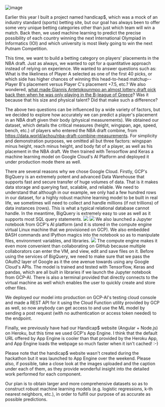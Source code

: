 ![image](https://user-images.githubusercontent.com/51895713/130388864-7d9bac03-284d-4df8-9074-5e0dc5962af3.png)

Earlier this year I built a project named handicap$, which was a mock of an industry standard (sports) betting site, but our goal has always been to offer some very unique betting categories other than just which team will win a match. Back then, we used machine learning to predict the precise possibility of each country winning the next International Olympiad in Informatics (IOI) and which university is most likely going to win the next Putnam Competition.

This time, we want to build a betting category on players' placements in the NBA draft. Just as always, we wanted to opt for a quantitative approach instead of relying on experience. We wanted to answer questions such as: What is the likeliness of Player A selected as one of the first 40 picks, or which side has higher chances of winning this head-to-head matchup--Player B's placement versus Player C's placement +7.5, etc.? We also wondered, [what made Giannis Antetokounmpo an almost lottery draft pick back then when he was only playing in the B-league of Greece](http://www.draftexpress.com/gallery/GiannisAntetokounmpo/1392220947.jpg)? 
Was it because that his size and physical talent? Did that make such a difference? 

The above two questions can be influenced by a wide variety of factors, but we decided to explore how accurately we can predict a player's placement in an NBA draft given their body (physical measurements). We obtained our dataset, which details the critical measures (height, wingspan, age, speed, bench, etc.) of players who entered the NBA draft combine, from https://data.world/achou/nba-draft-combine-measurements. For simplicity and demonstration purposes, we omitted all but three factors: wingspan minus height, reach minus height, and body fat of a player, as well as his placement in the NBA draft. We then trained with Tensorflow and Keras a machine learning model on Google Cloud's AI Platform and deployed it under production mode there as well. 

There are several reasons why we chose Google Cloud. Firstly, GCP's BigQuery is an extremely potent and advanced Data Warehouse that supports fast and secure transfer of huge volumes of data. That is it makes data storage and querying fast, scalable, and reliable. We need to understand that although in our example, we only had a few hundred rows in our dataset, for a highly robust machine learning model to be built in real life, we sometimes will need to collect and handle millions (if not trillions) of data instances (rows). This is what a typical relational database cannot handle. In the meantime, BigQuery is extremely easy to use as well as it supports most SQL query statements.
![](https://i.gyazo.com/e6672cbf72779cf8c6f49ec8fc8eea87.png)
![](https://gyazo.com/4d0d5aa519be8f7674874f49a828ecc9.png)
We also launched a Jupyter notebook from GCP's AI platform (and it is stored in the compute engine virtual Linux machine that we provisioned on GCP). We also embedded BASH commands and IPython magics into the notebook so as to manipulate files, environment variables, and libraries. 
![](https://gyazo.com/d5a6c7d9187f5dbef4d303f307cae51f)
The compute engine makes it even more convenient than collaborating on GitHub because multiple collaborators can enter the VM, and view, edit and save files on it. Before using the services of BigQuery, we need to make sure that we pass the OAuth2 layer of Google as it the one avenue towards using any Google Cloud's APIs. The model is trained and tested with Tensorflow, Keras and pandas, which are all built in libraries if we launch the Jupyter notebook from GCP-AI. There is also a terminal provided that directly connects to the virtual machine as well which enables the user to quickly create and store other files.

We deployed our model into production on GCP-AI's testing cloud console and made a REST API for it using the Cloud Function utility provided by GCP as well, so now anybody can get access to and use the ML model by sending a post request (with no authentication or access token needed) to the endpoint.

Finally, we previously have had our Handicap$ website (Angular + Node.js) on Heroku, but this time we used GCP's App Engine. I think that the default URL offered by App Engine is cooler than that provided by 
the Heroku App, and App Engine loads the webpage so much faster when it isn't cached! :-)

Please note that the handicap$ website wasn't created during the hackathon but it was launched to App Engine over the weekend. Please also, if possible, take a close look at the images uploaded and the caption under each of them, as they provide wonderful insight into the detailed work performed for each component.

Our plan is to obtain larger and more comprehensive datasets so as to construct robust machine learning models (e.g. logistic regressions, k-th nearest neighbors, etc.), in order to fulfill our purpose of as accurate as possible predictions. 
